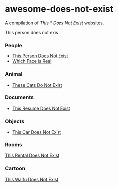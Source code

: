 # awesome-does-not-exist

A compilation of _This * Does Not Exist_ websites.

This person does not exis

### People
- [This Person Does Not Exist](https://www.thispersondoesnotexist.com/)
- [Which Face is Real](http://www.whichfaceisreal.com/)

### Animal

- [These Cats Do Not Exist](http://thesecatsdonotexist.com/)

### Documents

- [This Resume Does Not Exist](https://thisresumedoesnotexist.com/)

### Objects

- [This Car Does Not Exist](https://thiscardoesnotexist.glitch.me/)

### Rooms

[This Rental Does Not Exist](https://thisrentaldoesnotexist.com/)

### Cartoon

[This Waifu Does Not Exist](https://www.thiswaifudoesnotexist.net/)
